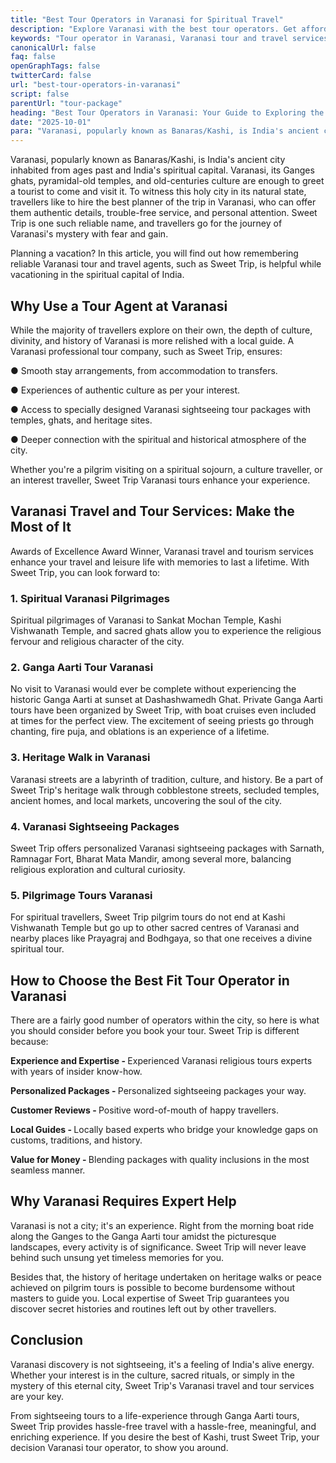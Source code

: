 ```yaml
---
title: "Best Tour Operators in Varanasi for Spiritual Travel"
description: "Explore Varanasi with the best tour operators. Get affordable packages, guided tours, and authentic local experiences tailored just for you."
keywords: "Tour operator in Varanasi, Varanasi tour and travel services Secondary keywords-Spiritual tours in Varanasi, Varanasi sightseeing packages, Ganga aarti tour Varanasi, Heritage walk in Varanasi, Pilgrimage tours Varanasi"
canonicalUrl: false
faq: false
openGraphTags: false
twitterCard: false
url: "best-tour-operators-in-varanasi"
script: false
parentUrl: "tour-package"
heading: "Best Tour Operators in Varanasi: Your Guide to Exploring the Spiritual Capital"
date: "2025-10-01"
para: "Varanasi, popularly known as Banaras/Kashi, is India's ancient city inhabited from ages past and India's spiritual capital. Varanasi, its Ganges ghats, pyramidal-old temples, and old-centuries culture are enough to greet a tourist to come and visit it. To witness this holy city in its natural state, travellers like to hire the best planner of the trip in Varanasi, who can offer them authentic details, trouble-free service, and personal attention. Sweet Trip is one such reliable name, and travellers go for the journey of Varanasi's mystery with fear and gain."
---
```


<p>Varanasi, popularly known as Banaras/Kashi, is India's ancient city inhabited from ages past and India's spiritual capital. Varanasi, its Ganges ghats, pyramidal-old temples, and old-centuries culture are enough to greet a tourist to come and visit it. To witness this holy city in its natural state, travellers like to hire the best planner of the trip in Varanasi, who can offer them authentic details, trouble-free service, and personal attention. Sweet Trip is one such reliable name, and travellers go for the journey of Varanasi's mystery with fear and gain.</p>
<p className="mt-2">Planning a vacation? In this article, you will find out how remembering reliable Varanasi tour and travel agents, such as Sweet Trip, is helpful while vacationing in the spiritual capital of India.</p>
<h2 className="mt-5 font-bold">
Why Use a Tour Agent at Varanasi
</h2>
<p>
           While the majority of travellers explore on their own, the depth of culture, divinity, and history of Varanasi is more relished with a local guide. A Varanasi professional tour company, such as Sweet Trip, ensures:
              </p>
              <p className="mt-2">●	Smooth stay arrangements, from accommodation to transfers.</p>
              <p>●	Experiences of authentic culture as per your interest.</p>
              <p>●	Access to specially designed Varanasi sightseeing tour packages with temples, ghats, and heritage sites.</p>
              <p>●	Deeper connection with the spiritual and historical atmosphere of the city.</p>
              <p className="mt-2">Whether you're a pilgrim visiting on a spiritual sojourn, a culture traveller, or an interest traveller, Sweet Trip Varanasi tours enhance your experience.</p>
              <h2 className="mt-5 font-bold">
              Varanasi Travel and Tour Services: Make the Most of It
              </h2>
              <p>Awards of Excellence Award Winner, Varanasi travel and tourism services enhance your travel and leisure life with memories to last a lifetime. With Sweet Trip, you can look forward to:</p>
              <h3 className="mt-3 font-bold">1. Spiritual Varanasi Pilgrimages</h3>
              <p>Spiritual pilgrimages of Varanasi to Sankat Mochan Temple, Kashi Vishwanath Temple, and sacred ghats allow you to experience the religious fervour and religious character of the city.</p>
              <h3 className="mt-3 font-bold">2. Ganga Aarti Tour Varanasi</h3>
              <p>No visit to Varanasi would ever be complete without experiencing the historic Ganga Aarti at sunset at Dashashwamedh Ghat. Private Ganga Aarti tours have been organized by Sweet Trip, with boat cruises even included at times for the perfect view. The excitement of seeing priests go through chanting, fire puja, and oblations is an experience of a lifetime.</p>
              <h3 className="mt-3 font-bold">3. Heritage Walk in Varanasi</h3>
              <p>Varanasi streets are a labyrinth of tradition, culture, and history. Be a part of Sweet Trip's heritage walk through cobblestone streets, secluded temples, ancient homes, and local markets, uncovering the soul of the city.</p>
              <h3 className="mt-3 font-bold">4. Varanasi Sightseeing Packages</h3>
              <p>Sweet Trip offers personalized Varanasi sightseeing packages with Sarnath, Ramnagar Fort, Bharat Mata Mandir, among several more, balancing religious exploration and cultural curiosity.</p>
              <h3 className="mt-3 font-bold">5. Pilgrimage Tours Varanasi</h3>
              <p>For spiritual travellers, Sweet Trip pilgrim tours do not end at Kashi Vishwanath Temple but go up to other sacred centres of Varanasi and nearby places like Prayagraj and Bodhgaya, so that one receives a divine spiritual tour.</p>
              <h2 className="mt-5 font-bold">How to Choose the Best Fit Tour Operator in Varanasi</h2>
              <p>There are a fairly good number of operators within the city, so here is what you should consider before you book your tour. Sweet Trip is different because:</p>
               <p className="mt-2">
                <strong>Experience and Expertise - </strong> Experienced Varanasi religious tours experts with years of insider know-how.
              </p>
              <p>
                <strong>Personalized Packages - </strong> Personalized sightseeing packages your way.
              </p>
              <p>
                <strong>Customer Reviews - </strong> Positive word-of-mouth of happy travellers.
              </p>
              <p><strong>Local Guides - </strong> Locally based experts who bridge your knowledge gaps on customs, traditions, and history.</p>
               <p><strong>Value for Money - </strong> Blending packages with quality inclusions in the most seamless manner.</p>
               <h2 className="mt-5 font-bold">
             Why Varanasi Requires Expert Help
              </h2>
              <p>Varanasi is not a city; it's an experience. Right from the morning boat ride along the Ganges to the Ganga Aarti tour amidst the picturesque landscapes, every activity is of significance. Sweet Trip will never leave behind such unsung yet timeless memories for you.</p>
              <p className="mt-2">Besides that, the history of heritage undertaken on heritage walks or peace achieved on pilgrim tours is possible to become burdensome without masters to guide you. Local expertise of Sweet Trip guarantees you discover secret histories and routines left out by other travellers.</p>
              <h2 className="mt-5 font-bold">Conclusion</h2>
              <p>Varanasi discovery is not sightseeing, it's a feeling of India's alive energy. Whether your interest is in the culture, sacred rituals, or simply in the mystery of this eternal city, Sweet Trip's Varanasi travel and tour services are your key.</p>
              <p className="mt-2">From sightseeing tours to a life-experience through Ganga Aarti tours, Sweet Trip provides hassle-free travel with a hassle-free, meaningful, and enriching experience. If you desire the best of Kashi, trust Sweet Trip, your decision Varanasi tour operator, to show you around.</p>

